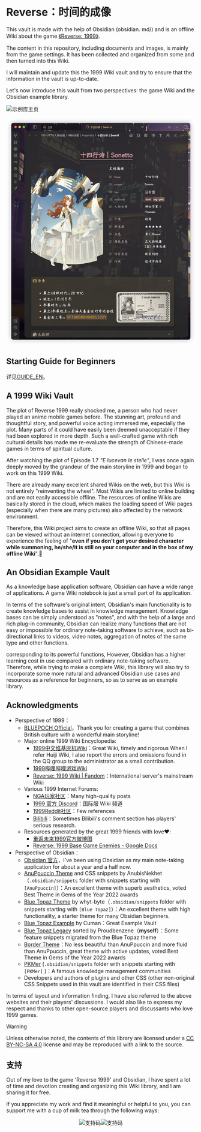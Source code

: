 # Reverse：时间的成像

This vault is made with the help of Obsidian (obsidian. md/) and is an offline Wiki about the game [《Reverse: 1999》](https://re.bluepoch.com/home/&wd=&eqid=fbb5beb400098f260000000464755c7c).

The content in this repository, including documents and images, is mainly from the game settings. It has been collected and organized from some and then turned into this Wiki.

I will maintain and update this the 1999 Wiki vault and try to ensure that the information in the vault is up-to-date.

Let's now introduce this vault from two perspectives: the game Wiki and the Obsidian example library.

![示例库主页](assets/README.assets/示例库主页.png)

![角色档案](assets/README.assets/角色档案.png)

## Starting Guide for Beginners

详见<a href="https://github.com/ProudBenzene/Reverse1999Wiki-in-Obsidian/blob/main/000-%E7%AE%B1%E7%9A%84%E6%9E%84%E9%80%A0/README/GUIDE_EN.md">GUIDE_EN</a>。

## A 1999 Wiki Vault

The plot of Reverse 1999 really shocked me, a person who had never played an anime mobile games before. The stunning art, profound and thoughtful story, and powerful voice acting immersed me, especially the plot. Many parts of it could have easily been deemed unacceptable if they had been explored in more depth. Such a well-crafted game with rich cultural details has made me re-evaluate the strength of Chinese-made games in terms of spiritual culture.

After watching the plot of Episode 1.7 *"E lucevan le stelle"*, I was once again deeply moved by the grandeur of the main storyline in 1999 and began to work on this 1999 Wiki.

There are already many excellent shared Wikis on the web, but this Wiki is not entirely "reinventing the wheel". Most Wikis are limited to online building and are not easily accessible offline. The resources of online Wikis are basically stored in the cloud, which makes the loading speed of Wiki pages (especially when there are many pictures) also affected by the network environment.

Therefore, this Wiki project aims to create an offline Wiki, so that all pages can be viewed without an internet connection, allowing everyone to experience the feeling of "**even if you don't get your desired character while summoning, he/she/it is still on your computer and in the box of my offline Wiki**".🥰
## An Obsidian Example Vault

As a knowledge base application software, Obsidian can have a wide range of applications. A game Wiki notebook is just a small part of its application.

In terms of the software's original intent, Obsidian's main functionality is to create knowledge bases to assist in knowledge management. Knowledge bases can be simply understood as "notes", and with the help of a large and rich plug-in community, Obsidian can realize many functions that are not easy or impossible for ordinary note-taking software to achieve, such as bi-directional links to videos, video notes, aggregation of notes of the same type and other functions.

 corresponding to its powerful functions, However, Obsidian has a higher learning cost in use compared with ordinary note-taking software. Therefore, while trying to make a complete Wiki, this library will also try to incorporate some more natural and advanced Obsidian use cases and resources as a reference for beginners, so as to serve as an example library.


## Acknowledgments
- Perspective of 1999：
	- [BLUEPOCH Official](https://www.bluepoch.com/)，Thank you for creating a game that combines British culture with a wonderful main storyline!
	- Major online 1999 Wiki Encyclopedia:
		-  [1999中文维基灰机Wiki](https://res1999.huijiwiki.com/wiki/%E8%A7%92%E8%89%B2%E5%88%97%E8%A1%A8)：Great Wiki, timely and rigorous When I refer Huiji Wiki, I also report the errors and omissions found in the QQ group to the administrator as a small contribution.
		- [1999哔哩哔哩游戏Wiki](https://wiki.biligame.com/reverse1999/%E9%A6%96%E9%A1%B5)
		- [Reverse: 1999 Wiki | Fandom](https://reverse1999.fandom.com/wiki/Reverse:_1999_Wiki)：International server's mainstream Wiki
	- Various 1999 Internet Forums:
		-  [NGA玩家社区](https://ngabbs.com/thread.php?fid=510389)：Many high-quality posts
		- [1999 官方 Discord](https://discord.gg/reverse1999)：国际服 Wiki 频道
		- [1999Reddit社区](https://www.reddit.com/r/Reverse1999)：Few references
		- [Bilibili](https://www.bilibili.com/)：Sometimes Bilibili's comment section has players' serious research.
	- Resources generated by the great 1999 friends with love♥️:
		- [重返未来1999官方微博图](https://pan.baidu.com/s/1A4o9VM4kPa_vzWZEtHiZSA?pwd=1999#list/path=%2F)
		- [Reverse: 1999 Base Game Enemies - Google Docs](https://docs.google.com/document/d/1HX-r1yrY82VKAkFtTo2HRI1M6DFT8bUdUxnEZLNoBB0/edit?pli=1)
- Perspective of Obsidian：
	- [Obsidian 官方](https://obsidian.md)，I've been using Obsidian as my main note-taking application for about a year and a half now.
	- [AnuPpuccin Theme](https://github.com/AnubisNekhet/AnuPpuccin) and CSS snippets by AnubisNekhet（`.obsidian/snippets` folder with snippets starting with `[AnuPpuccin]`）：An excellent theme with superb aesthetics, voted Best Theme in Gems of the Year 2022 awards
	- [Blue Topaz Theme](https://github.com/PKM-er/Blue-Topaz_Obsidian-css) by whyt-byte（`.obsidian/snippets` folder with snippets starting with `[Blue Topaz]`）：An excellent theme with high functionality, a starter theme for many Obsidian beginners.
	- [Blue Topaz Example](https://github.com/PKM-er/Blue-topaz-example) by Cuman：Great Example Vault
	- [Blue Topaz Legacy](https://github.com/ProudBenzene/Blue-Topaz-Legacy) sorted by Proudbenzene（**myself**）：Some feature snippets migrated from the Blue Topaz theme
	- [Border Theme](https://github.com/Akifyss/obsidian-border)：No less beautiful than AnuPpuccin and more fluid than AnuPpuccin, great theme with active updates, voted Best Theme in Gems of the Year 2022 awards
	- [PKMer](https://pkmer.net/) (`.obsidian/snippets` folder with snippets starting with `[PKMer]` )：A famous knowledge management communities
	- Developers and authors of plugins and other CSS (other non-original CSS Snippets used in this vault are identified in their CSS files)


In terms of layout and information finding, I have also referred to the above websites and their players' discussions. I would also like to express my respect and thanks to other open-source players and discussants who love 1999 games.

> [!warning]
> Unless otherwise noted, the contents of this library are licensed under a [CC BY-NC-SA 4.0](https://creativecommons.org/licenses/by-nc-sa/4.0/) license and may be reproduced with a link to the source.

## 支持

Out of my love to the game 'Reverse 1999' and Obsidian, I have spent a lot of time and devotion creating and organizing this Wiki library, and I am sharing it for free.

If you appreciate my work and find it meaningful or helpful to you, you can support me with a cup of milk tea through the following ways:

<center><img src="https://figure-bed123.oss-cn-beijing.aliyuncs.com/202406231057963.jpg" alt="支持码" width="250"><img src="https://figure-bed123.oss-cn-beijing.aliyuncs.com/202406080244833.jpg" alt="支持码" width="250"></center>

